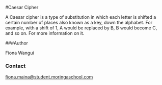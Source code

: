 #Caesar Cipher

A Caesar cipher is a type of substitution in which each letter is shifted a certain number of places also known as a key, down the alphabet.  For example, with a shift of 1, A would be replaced by B, B would become C, and so on. For more information on it.

###Author

Fiona Wangui

### Contact

fiona.maina@student.moringaschool.com